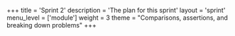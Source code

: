 +++
title = 'Sprint 2'
description = 'The plan for this sprint'
layout = 'sprint'
menu_level = ['module']
weight = 3
theme = "Comparisons, assertions, and breaking down problems"
+++
